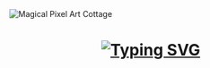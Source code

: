 <img alt="Magical Pixel Art Cottage" aria-hidden="true" class="_28lPU _1_vBa" src="https://images-wixmp-ed30a86b8c4ca887773594c2.wixmp.com/f/e918a90b-daa4-4f5d-8e95-fb8771592c4d/dhqo39d-cec91a27-507f-4942-912d-08165d3c360a.png/v1/fill/w_1280,h_718,q_80,strp/magical_pixel_art_cottage_by_subtlerealityshift_dhqo39d-fullview.jpg?token=eyJ0eXAiOiJKV1QiLCJhbGciOiJIUzI1NiJ9.eyJzdWIiOiJ1cm46YXBwOjdlMGQxODg5ODIyNjQzNzNhNWYwZDQxNWVhMGQyNmUwIiwiaXNzIjoidXJuOmFwcDo3ZTBkMTg4OTgyMjY0MzczYTVmMGQ0MTVlYTBkMjZlMCIsIm9iaiI6W1t7ImhlaWdodCI6Ijw9NzE4IiwicGF0aCI6IlwvZlwvZTkxOGE5MGItZGFhNC00ZjVkLThlOTUtZmI4NzcxNTkyYzRkXC9kaHFvMzlkLWNlYzkxYTI3LTUwN2YtNDk0Mi05MTJkLTA4MTY1ZDNjMzYwYS5wbmciLCJ3aWR0aCI6Ijw9MTI4MCJ9XV0sImF1ZCI6WyJ1cm46c2VydmljZTppbWFnZS5vcGVyYXRpb25zIl19.ZqSb7Y1lSa7P_3z7i8FU996oIXUelizfTmE5_OhdbfE" srcset="https://images-wixmp-ed30a86b8c4ca887773594c2.wixmp.com/f/e918a90b-daa4-4f5d-8e95-fb8771592c4d/dhqo39d-cec91a27-507f-4942-912d-08165d3c360a.png/v1/fit/w_375,h_210,q_70,strp/magical_pixel_art_cottage_by_subtlerealityshift_dhqo39d-375w.jpg?token=eyJ0eXAiOiJKV1QiLCJhbGciOiJIUzI1NiJ9.eyJzdWIiOiJ1cm46YXBwOjdlMGQxODg5ODIyNjQzNzNhNWYwZDQxNWVhMGQyNmUwIiwiaXNzIjoidXJuOmFwcDo3ZTBkMTg4OTgyMjY0MzczYTVmMGQ0MTVlYTBkMjZlMCIsIm9iaiI6W1t7ImhlaWdodCI6Ijw9NzE4IiwicGF0aCI6IlwvZlwvZTkxOGE5MGItZGFhNC00ZjVkLThlOTUtZmI4NzcxNTkyYzRkXC9kaHFvMzlkLWNlYzkxYTI3LTUwN2YtNDk0Mi05MTJkLTA4MTY1ZDNjMzYwYS5wbmciLCJ3aWR0aCI6Ijw9MTI4MCJ9XV0sImF1ZCI6WyJ1cm46c2VydmljZTppbWFnZS5vcGVyYXRpb25zIl19.ZqSb7Y1lSa7P_3z7i8FU996oIXUelizfTmE5_OhdbfE 375w, https://images-wixmp-ed30a86b8c4ca887773594c2.wixmp.com/f/e918a90b-daa4-4f5d-8e95-fb8771592c4d/dhqo39d-cec91a27-507f-4942-912d-08165d3c360a.png/v1/fit/w_414,h_232,q_70,strp/magical_pixel_art_cottage_by_subtlerealityshift_dhqo39d-414w.jpg?token=eyJ0eXAiOiJKV1QiLCJhbGciOiJIUzI1NiJ9.eyJzdWIiOiJ1cm46YXBwOjdlMGQxODg5ODIyNjQzNzNhNWYwZDQxNWVhMGQyNmUwIiwiaXNzIjoidXJuOmFwcDo3ZTBkMTg4OTgyMjY0MzczYTVmMGQ0MTVlYTBkMjZlMCIsIm9iaiI6W1t7ImhlaWdodCI6Ijw9NzE4IiwicGF0aCI6IlwvZlwvZTkxOGE5MGItZGFhNC00ZjVkLThlOTUtZmI4NzcxNTkyYzRkXC9kaHFvMzlkLWNlYzkxYTI3LTUwN2YtNDk0Mi05MTJkLTA4MTY1ZDNjMzYwYS5wbmciLCJ3aWR0aCI6Ijw9MTI4MCJ9XV0sImF1ZCI6WyJ1cm46c2VydmljZTppbWFnZS5vcGVyYXRpb25zIl19.ZqSb7Y1lSa7P_3z7i8FU996oIXUelizfTmE5_OhdbfE 414w, https://images-wixmp-ed30a86b8c4ca887773594c2.wixmp.com/f/e918a90b-daa4-4f5d-8e95-fb8771592c4d/dhqo39d-cec91a27-507f-4942-912d-08165d3c360a.png/v1/fit/w_750,h_420,q_70,strp/magical_pixel_art_cottage_by_subtlerealityshift_dhqo39d-375w-2x.jpg?token=eyJ0eXAiOiJKV1QiLCJhbGciOiJIUzI1NiJ9.eyJzdWIiOiJ1cm46YXBwOjdlMGQxODg5ODIyNjQzNzNhNWYwZDQxNWVhMGQyNmUwIiwiaXNzIjoidXJuOmFwcDo3ZTBkMTg4OTgyMjY0MzczYTVmMGQ0MTVlYTBkMjZlMCIsIm9iaiI6W1t7ImhlaWdodCI6Ijw9NzE4IiwicGF0aCI6IlwvZlwvZTkxOGE5MGItZGFhNC00ZjVkLThlOTUtZmI4NzcxNTkyYzRkXC9kaHFvMzlkLWNlYzkxYTI3LTUwN2YtNDk0Mi05MTJkLTA4MTY1ZDNjMzYwYS5wbmciLCJ3aWR0aCI6Ijw9MTI4MCJ9XV0sImF1ZCI6WyJ1cm46c2VydmljZTppbWFnZS5vcGVyYXRpb25zIl19.ZqSb7Y1lSa7P_3z7i8FU996oIXUelizfTmE5_OhdbfE 750w, https://images-wixmp-ed30a86b8c4ca887773594c2.wixmp.com/f/e918a90b-daa4-4f5d-8e95-fb8771592c4d/dhqo39d-cec91a27-507f-4942-912d-08165d3c360a.png/v1/fit/w_828,h_464,q_70,strp/magical_pixel_art_cottage_by_subtlerealityshift_dhqo39d-414w-2x.jpg?token=eyJ0eXAiOiJKV1QiLCJhbGciOiJIUzI1NiJ9.eyJzdWIiOiJ1cm46YXBwOjdlMGQxODg5ODIyNjQzNzNhNWYwZDQxNWVhMGQyNmUwIiwiaXNzIjoidXJuOmFwcDo3ZTBkMTg4OTgyMjY0MzczYTVmMGQ0MTVlYTBkMjZlMCIsIm9iaiI6W1t7ImhlaWdodCI6Ijw9NzE4IiwicGF0aCI6IlwvZlwvZTkxOGE5MGItZGFhNC00ZjVkLThlOTUtZmI4NzcxNTkyYzRkXC9kaHFvMzlkLWNlYzkxYTI3LTUwN2YtNDk0Mi05MTJkLTA4MTY1ZDNjMzYwYS5wbmciLCJ3aWR0aCI6Ijw9MTI4MCJ9XV0sImF1ZCI6WyJ1cm46c2VydmljZTppbWFnZS5vcGVyYXRpb25zIl19.ZqSb7Y1lSa7P_3z7i8FU996oIXUelizfTmE5_OhdbfE 828w, https://images-wixmp-ed30a86b8c4ca887773594c2.wixmp.com/f/e918a90b-daa4-4f5d-8e95-fb8771592c4d/dhqo39d-cec91a27-507f-4942-912d-08165d3c360a.png/v1/fill/w_1194,h_669,q_70,strp/magical_pixel_art_cottage_by_subtlerealityshift_dhqo39d-pre.jpg?token=eyJ0eXAiOiJKV1QiLCJhbGciOiJIUzI1NiJ9.eyJzdWIiOiJ1cm46YXBwOjdlMGQxODg5ODIyNjQzNzNhNWYwZDQxNWVhMGQyNmUwIiwiaXNzIjoidXJuOmFwcDo3ZTBkMTg4OTgyMjY0MzczYTVmMGQ0MTVlYTBkMjZlMCIsIm9iaiI6W1t7ImhlaWdodCI6Ijw9NzE4IiwicGF0aCI6IlwvZlwvZTkxOGE5MGItZGFhNC00ZjVkLThlOTUtZmI4NzcxNTkyYzRkXC9kaHFvMzlkLWNlYzkxYTI3LTUwN2YtNDk0Mi05MTJkLTA4MTY1ZDNjMzYwYS5wbmciLCJ3aWR0aCI6Ijw9MTI4MCJ9XV0sImF1ZCI6WyJ1cm46c2VydmljZTppbWFnZS5vcGVyYXRpb25zIl19.ZqSb7Y1lSa7P_3z7i8FU996oIXUelizfTmE5_OhdbfE 2560w" sizes="(min-width: 1152px) 70vw, 100vw" property="contentUrl" fetchpriority="high">

<h1 align="center">
    <a href="https://git.io/typing-svg"><img src="https://readme-typing-svg.demolab.com?font=Share+Tech+Mono&duration=3000&pause=1000&color=F7A231&width=435&lines=Greetings!!+I+am+Sushant+Singh+Sajwan;A+Game+Designer+and+Software+Developer" alt="Typing SVG" /></a>


